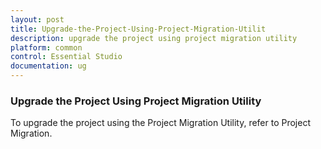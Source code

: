 ```yaml
---
layout: post
title: Upgrade-the-Project-Using-Project-Migration-Utilit
description: upgrade the project using project migration utility
platform: common
control: Essential Studio
documentation: ug
---
```


### Upgrade the Project Using Project Migration Utility

To upgrade the project using the Project Migration Utility, refer to Project Migration.

